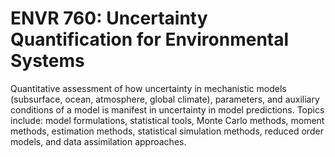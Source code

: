 # ENVR 760: Uncertainty Quantification for Environmental Systems

Quantitative assessment of how uncertainty in mechanistic models (subsurface, ocean, atmosphere, global climate), parameters, and auxiliary conditions of a model is manifest in uncertainty in model predictions. Topics include: model formulations, statistical tools, Monte Carlo methods, moment methods, estimation methods, statistical simulation methods, reduced order models, and data assimilation approaches.